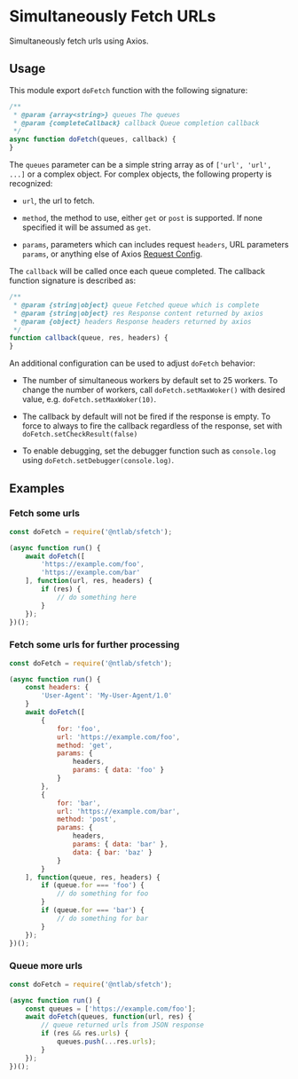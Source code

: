 # Simultaneously Fetch URLs

Simultaneously fetch urls using Axios.

## Usage

This module export `doFetch` function with the following signature:

```js
/**
 * @param {array<string>} queues The queues
 * @param {completeCallback} callback Queue completion callback
 */
async function doFetch(queues, callback) {
}
```

The `queues` parameter can be a simple string array as of `['url', 'url', ...]` or a complex object.
For complex objects, the following property is recognized:

* `url`, the url to fetch.

* `method`, the method to use, either `get` or `post` is supported. If none specified it will be assumed as `get`.

* `params`, parameters which can includes request `headers`, URL parameters `params`, or anything else
  of Axios [Request Config](https://axios-http.com/docs/req_config).

The `callback` will be called once each queue completed. The callback function signature is described as:

```js
/**
 * @param {string|object} queue Fetched queue which is complete
 * @param {string|object} res Response content returned by axios
 * @param {object} headers Response headers returned by axios
 */
function callback(queue, res, headers) {
}
```

An additional configuration can be used to adjust `doFetch` behavior:

* The number of simultaneous workers by default set to 25 workers. To change the number of workers,
  call `doFetch.setMaxWoker()` with desired value, e.g. `doFetch.setMaxWoker(10)`.

* The callback by default will not be fired if the response is empty. To force to always to fire
  the callback regardless of the response, set with `doFetch.setCheckResult(false)`

* To enable debugging, set the debugger function such as `console.log` using `doFetch.setDebugger(console.log)`.

## Examples

### Fetch some urls

```js
const doFetch = require('@ntlab/sfetch');

(async function run() {
    await doFetch([
        'https://example.com/foo',
        'https://example.com/bar'
    ], function(url, res, headers) {
        if (res) {
            // do something here
        }
    });
})();
```

### Fetch some urls for further processing

```js
const doFetch = require('@ntlab/sfetch');

(async function run() {
    const headers: {
        'User-Agent': 'My-User-Agent/1.0'
    }
    await doFetch([
        {
            for: 'foo',
            url: 'https://example.com/foo',
            method: 'get',
            params: {
                headers,
                params: { data: 'foo' }
            }
        },
        {
            for: 'bar',
            url: 'https://example.com/bar',
            method: 'post',
            params: {
                headers,
                params: { data: 'bar' },
                data: { bar: 'baz' }
            }
        }
    ], function(queue, res, headers) {
        if (queue.for === 'foo') {
            // do something for foo
        }
        if (queue.for === 'bar') {
            // do something for bar
        }
    });
})();
```

### Queue more urls

```js
const doFetch = require('@ntlab/sfetch');

(async function run() {
    const queues = ['https://example.com/foo']; 
    await doFetch(queues, function(url, res) {
        // queue returned urls from JSON response
        if (res && res.urls) {
            queues.push(...res.urls);
        }
    });
})();
```
